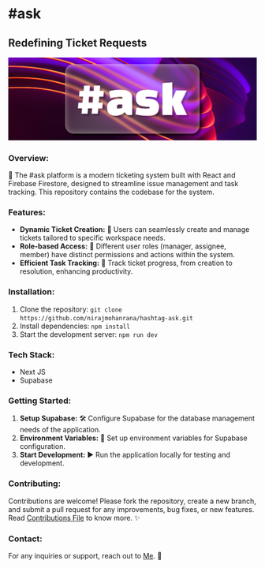 # #ask
## Redefining Ticket Requests

![#ask](public/assets/ask-cover.png)

### Overview:
🎫 The #ask platform is a modern ticketing system built with React and Firebase Firestore, designed to streamline issue management and task tracking. This repository contains the codebase for the system.

### Features:
- **Dynamic Ticket Creation:** 🔄 Users can seamlessly create and manage tickets tailored to specific workspace needs.
- **Role-based Access:** 👥 Different user roles (manager, assignee, member) have distinct permissions and actions within the system.
- **Efficient Task Tracking:** 🚀 Track ticket progress, from creation to resolution, enhancing productivity.

### Installation:
1. Clone the repository: `git clone https://github.com/nirajmohanrana/hashtag-ask.git`
2. Install dependencies: `npm install`
3. Start the development server: `npm run dev`

### Tech Stack:
- Next JS
- Supabase

### Getting Started:
1. **Setup Supabase:** 🛠️ Configure Supabase for the database management needs of the application.
2. **Environment Variables:** 🔐 Set up environment variables for Supabase configuration.
3. **Start Development:** ▶️ Run the application locally for testing and development.

### Contributing:
Contributions are welcome! Please fork the repository, create a new branch, and submit a pull request for any improvements, bug fixes, or new features.
Read [Contributions File](contributions.md) to know more. ✨

### Contact:
For any inquiries or support, reach out to [Me](https://www.linkedin.com/in/niraj-rana-2a0384193/). 📧
